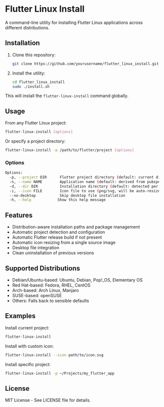 # Flutter Linux Install

A command-line utility for installing Flutter Linux applications across different distributions.

## Installation

1. Clone this repository:
   ```bash
   git clone https://github.com/yourusername/flutter_linux_install.git
   ```

2. Install the utility:
   ```bash
   cd flutter_linux_install
   sudo ./install.sh
   ```

This will install the `flutter-linux-install` command globally.

## Usage

From any Flutter Linux project:

```bash
flutter-linux-install [options]
```

Or specify a project directory:

```bash
flutter-linux-install -p /path/to/flutter/project [options]
```

### Options

```bash
Options:
  -p, --project DIR      Flutter project directory (default: current directory)
  -n, --name NAME        Application name (default: derived from pubspec.yaml)
  -d, --dir DIR          Installation directory (default: detected per distro)
  -i, --icon FILE        Icon file to use (png/svg, will be auto-resized)
  --no-desktop           Skip desktop file installation
  -h, --help            Show this help message
```

## Features

- Distribution-aware installation paths and package management
- Automatic project detection and configuration
- Automatic Flutter release build if not present
- Automatic icon resizing from a single source image
- Desktop file integration
- Clean uninstallation of previous versions

## Supported Distributions

- Debian/Ubuntu-based: Ubuntu, Debian, Pop!_OS, Elementary OS
- Red Hat-based: Fedora, RHEL, CentOS
- Arch-based: Arch Linux, Manjaro
- SUSE-based: openSUSE
- Others: Falls back to sensible defaults

## Examples

Install current project:
```bash
flutter-linux-install
```

Install with custom icon:
```bash
flutter-linux-install --icon path/to/icon.svg
```

Install specific project:
```bash
flutter-linux-install -p ~/Projects/my_flutter_app
```

## License

MIT License - See LICENSE file for details.
